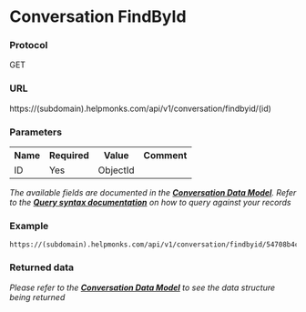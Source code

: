 # Conversation FindById

### Protocol
GET

### URL
https://(subdomain).helpmonks.com/api/v1/conversation/findbyid/(id)

### Parameters
<table>
    <tr>
        <th>Name</th>
        <th>Required</th>
        <th>Value</th>
        <th>Comment</th>
    </tr>
    <tr>
        <td>ID</td>
        <td>Yes</td>
        <td>ObjectId</td>
        <td></td>
    </tr>
</table>

*The available fields are documented in the **[Conversation Data Model](/api/models/conversation/)**. Refer to the **[Query syntax documentation](/api/syntax)** on how to query against your records*

### Example

```
https://(subdomain).helpmonks.com/api/v1/conversation/findbyid/54708b4cd71ef2dbdb557b9d
```

### Returned data

*Please refer to the **[Conversation Data Model](/api/models/conversation/)** to see the data structure being returned*

